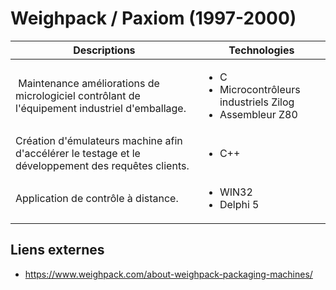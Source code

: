 # Weighpack / Paxiom (1997-2000)

| Descriptions | Technologies |
|--------------|--------------|
| Maintenance améliorations de micrologiciel contrôlant de l'équipement industriel d'emballage. | <ul><li>C</li><li>Microcontrôleurs industriels Zilog</li><li>Assembleur Z80</li></ul> |
| Création d'émulateurs machine afin d'accélérer le testage et le développement des requêtes clients. | <ul><li>C++</li></ul>  |
| Application de contrôle à distance. | <ul><li>WIN32</li><li>Delphi 5</li></ul>   |

## Liens externes

* https://www.weighpack.com/about-weighpack-packaging-machines/